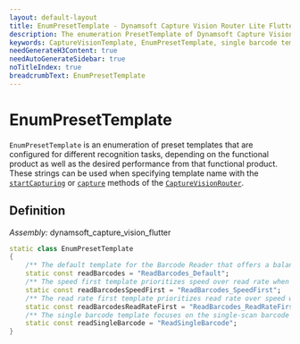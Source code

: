 ```yaml
---
layout: default-layout
title: EnumPresetTemplate - Dynamsoft Capture Vision Router Lite Flutter
description: The enumeration PresetTemplate of Dynamsoft Capture Vision Router describes the preset template.
keywords: CaptureVisionTemplate, EnumPresetTemplate, single barcode template, speed first, read-rate first, template, preset
needGenerateH3Content: true
needAutoGenerateSidebar: true
noTitleIndex: true
breadcrumbText: EnumPresetTemplate
---
```


# EnumPresetTemplate

`EnumPresetTemplate` is an enumeration of preset templates that are configured for different recognition tasks, depending on the functional product as well as the desired performance from that functional product. These strings can be used when specifying template name with the [`startCapturing`](../capture-vision-router/capture-vision-router.md#startcapturing) or [`capture`](../capture-vision-router/capture-vision-router.md#capture) methods of the [`CaptureVisionRouter`](../capture-vision-router/capture-vision-router.md).

## Definition

*Assembly:* dynamsoft_capture_vision_flutter

```dart
static class EnumPresetTemplate
{
    /** The default template for the Barcode Reader that offers a balance between speed and read rate **/
    static const readBarcodes = "ReadBarcodes_Default";
    /** The speed first template prioritizes speed over read rate when reading barcodes **/
    static const readBarcodesSpeedFirst = "ReadBarcodes_SpeedFirst";
    /** The read rate first template prioritizes read rate over speed when reading barcodes **/
    static const readBarcodesReadRateFirst = "ReadBarcodes_ReadRateFirst";
    /** The single barcode template focuses on the single-scan barcode reading mode and should not be used when reading multiple barcodes at a time as it is more speed focused. **/
    static const readSingleBarcode = "ReadSingleBarcode";
}
```
